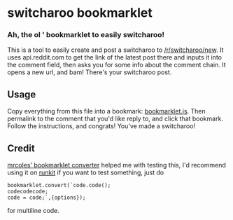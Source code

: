# switcharoo bookmarklet
### Ah, the ol ' bookmarklet to easily switcharoo!

This is a tool to easily create and post a switcharoo to [/r/switcharoo/new](https://www.reddit.com/r/switcharoo/new). It uses api.reddit.com to get the link of the latest post there and inputs it into the comment field, then asks you for some info about the comment chain. It opens a new url, and bam! There's your switcharoo post.

## Usage

Copy everything from this file into a bookmark: [bookmarklet.js](bookmarklet.js). Then permalink to the comment that you'd like reply to, and click that bookmark. Follow the instructions, and congrats! You've made a switcharoo!

## Credit

[mrcoles' bookmarklet converter](https://github.com/mrcoles/bookmarklet) helped me with testing this, I'd recommend using it on [runkit](https://npm.runkit.com/bookmarklet) if you want to test something, just do
```
bookmarklet.convert(`code.code();
codecodecode;
code = code;`,{options});
```
for multiline code.
